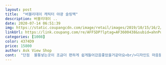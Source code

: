```yaml
---
layout: post 
title:  "버블리데이 캐릭터 야광 슬링백" 
description: 버블리데이 ..
date: 2020-07-14 06:51:39 
img: https://static.coupangcdn.com/image/retail/images/2019/10/15/16/2/ec60b889-411e-4371-8ef1-a9c6304c92a0.jpg 
linkUrl: https://link.coupang.com/re/AFFSDP?lptag=AF3600438&subid=ahnPublicAsk&pageKey=318370149&itemId=1016410481&vendorItemId=5452910913&traceid=V0-113-ff52d30c6d92d865 
categories: [1008] 
color: 4374D9 
price: 15800 
author: Ask View Shop 
cont:  "단점  물통넣는곳이 조금더 편하게 쉽게들어갔음좋았을거같아요<br/>디자인도 마음들고 이가격에 구입 있을수 없죠.<br/><br/>마음에드는곳 물통넣는곳 밑바닥이 끈으로처리되어있어 물이 가방에 고일잇없을듯<br/>물통넣는곳  장점 물통들어가좋아요<br/>수납할 공간이  알맞게 있고 물병 500미터 들어가는 사이드공간과 어깨끈 흘러내리지 않고 푹신 짱짱.<br/><br/>아쉬운점 물통넣는곳이 은박지로 싸여있다면좋았을듯<br/>아직 사용해보지 않아서 자세한 리뷰는 못하겠지만.<br/>.<br/> 디자인은 화면과 똑같은것 같아요.<br/> 예쁘고 실용적입니다.<br/> 어깨끈 방향 바꿀수 있는게 가장 맘에 드네요.<br/> But.<br/>.<br/> 어깨끈 박음질을 유심히 봤는데, 튼튼한걸까? 아주 살짝 의구심이 들어요.<br/>ㅎㅎ 이건 상세페이지에 하중에 관한 설명이 없어서 괜히 노파심에 드는 생각 같기도 하구요? ㅎ<br/>안쪽 메인 공간도 적당히 넓고 가방 가볍습니다.<br/><br/>애견과 산책갈때 사용하려고 구입했는데 완전 강추입니다.<br/><br/>저는 만족해요 일단 모양이이뿌고 생각보다 많이들어가요<br/>좋은점 야광이되어서좋아요<br/>첨 받을때 냄새가 좀 나는데  페브리즈 좀 뿌리고 지퍼열고 하루 말리니 안나더군요<br/>키 140 아이가 했는데 괸잖았어요<br/>" 
---
```

